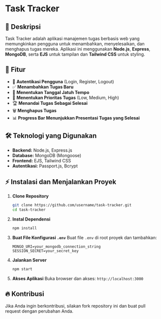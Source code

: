 # Task Tracker

## 📌 Deskripsi
Task Tracker adalah aplikasi manajemen tugas berbasis web yang memungkinkan pengguna untuk menambahkan, menyelesaikan, dan menghapus tugas mereka. Aplikasi ini menggunakan **Node.js**, **Express**, **MongoDB**, serta **EJS** untuk tampilan dan **Tailwind CSS** untuk styling.

## 🚀 Fitur
- 🔐 **Autentikasi Pengguna** (Login, Register, Logout)
- ✅ **Menambahkan Tugas Baru**
- 📅 **Menentukan Tanggal Jatuh Tempo**
- 🚦 **Menentukan Prioritas Tugas** (Low, Medium, High)
- 🏆 **Menandai Tugas Sebagai Selesai**
- 🗑️ **Menghapus Tugas**
- 📊 **Progress Bar Menunjukkan Presentasi Tugas yang Selesai**

## 🛠️ Teknologi yang Digunakan
- **Backend:** Node.js, Express.js
- **Database:** MongoDB (Mongoose)
- **Frontend:** EJS, Tailwind CSS
- **Autentikasi:** Passport.js, Bcrypt

## ⚡ Instalasi dan Menjalankan Proyek
1. **Clone Repository**
   ```sh
   git clone https://github.com/username/task-tracker.git
   cd task-tracker
   ```
2. **Instal Dependensi**
   ```sh
   npm install
   ```
3. **Buat File Konfigurasi `.env`**
   Buat file `.env` di root proyek dan tambahkan:
   ```env
   MONGO_URI=your_mongodb_connection_string
   SESSION_SECRET=your_secret_key
   ```
4. **Jalankan Server**
   ```sh
   npm start
   ```
5. **Akses Aplikasi**
   Buka browser dan akses: `http://localhost:3000`



## 🔥 Kontribusi
Jika Anda ingin berkontribusi, silakan fork repository ini dan buat pull request dengan perubahan Anda.

